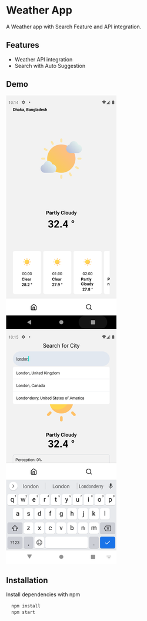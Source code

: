 # Weather App

A Weather app with Search Feature and API integration.

## Features

- Weather API integration
- Search with Auto Suggestion

## Demo

<p float="left">
  <img src="assets\screenshots\Screenshot_1.png" width="300" /> 
  <img src="assets\screenshots\Screenshot_2.png" width="300" /> 
</p>

## Installation

Install dependencies with npm

```bash
  npm install
  npm start
```
